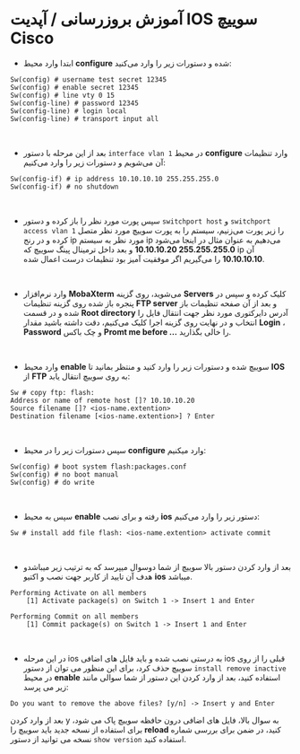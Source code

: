 # آموزش بروزرسانی / آپدیت IOS سوییچ Cisco
- ابتدا وارد محیط **configure** شده و دستورات زیر را وارد می‌کنید:
```
Sw(config) # username test secret 12345
Sw(config) # enable secret 12345
Sw(config) # line vty 0 15
Sw(config-line) # password 12345
Sw(config-line) # login local
Sw(config-line) # transport input all
```
<br />

- بعد از این مرحله با دستور ```interface vlan 1```  در محیط **configure** وارد تنظیمات آن می‌شویم و دستورات زیر را  وارد می‌کنیم:
```
Sw(config-if) # ip address 10.10.10.10 255.255.255.0
Sw(config-if) # no shutdown
```
<br />

- سپس پورت مورد نظر را باز کرده و دستور ```switchport host``` و  ```switchport access vlan 1``` را زیر پورت می‌زنیم، سیستم را به پورت سوییچ مورد نظر متصل کرده و در رنج ip مورد نظر به سیستم ip می‌دهیم به عنوان مثال در اینجا می‌شود **255.255.255.0 10.10.10.20** و بعد داخل ترمینال پینگ سوییچ که ip آن **10.10.10.10** را می‌گیریم اگر موفقیت آمیز بود تنظیمات درست اعمال شده.

<br />

- وارد نرم‌افزار **MobaXterm** می‌شوید، روی گزینه **Servers** کلیک کرده و سپس در پنجره باز شده روی گزینه تنظیمات **FTP server** و بعد از آن صفحه تنظیمات باز شده و در قسمت **Root directory** آدرس دایرکتوری مورد نظر جهت انتقال فایل را انتخاب و در نهایت روی گزینه اجرا کلیک می‌کنیم، دقت داشته باشید مقدار **Login** ، **Password** و چک باکس **Promt me before …** را  خالی بگذارید.

<br />

- وارد محیط **enable** سوییچ شده و دستورات زیر را  وارد کنید و منتظر بمانید تا **IOS** از **FTP** به روی سوییچ انتقال یابد:
```
Sw # copy ftp: flash:
Address or name of remote host []? 10.10.10.20
Source filename []? <ios-name.extention>
Destination filename [<ios-name.extention>] ? Enter
```

<br />

- سپس دستورات زیر را در محیط **configure** وارد میکنیم:
```
Sw(config) # boot system flash:packages.conf
Sw(config) # no boot manual
Sw(config) # do write
```

<br />

- سپس به محیط **enable** رفته و برای نصب **ios** دستور زیر را وارد می‌کنیم:
```
Sw # install add file flash: <ios-name.extention> activate commit
```

<br />

- بعد از وارد کردن دستور بالا سوییچ از شما دوسوال میپرسد که به ترتیب زیر میباشدو هدف آن
تایید از کاربر جهت نصب و اکتیو **ios** میباشد.
```
Performing Activate on all members
    [1] Activate package(s) on Switch 1 -> Insert 1 and Enter

Performing Commit on all members
    [1] Commit package(s) on Switch 1 -> Insert 1 and Enter
```

<br />

- در این مرحله ios به درستی نصب شده و باید فایل های اضافی ios قبلی را از روی سوییچ حذف کرد، برای این منظور می توان از دستور ```install remove inactive``` در محیط **enable** استفاده کنید، بعد از وارد کردن این دستور از شما سوالی مانند زیر می پرسد:

```
Do you want to remove the above files? [y/n] -> Insert y and Enter
```

بعد از وارد کردن y به سوال بالا، فایل های اضافی درون حافظه سوییچ پاک می شود، برای استفاده از نسخه جدید باید سوییچ را **reload** کنید، در ضمن برای بررسی شماره نسخه می توانید از دستور ```show version``` استفاده کنید.
